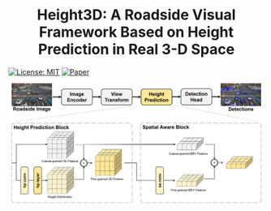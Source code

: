 <p align="center">

  <h1 align="center">Height3D: A Roadside Visual Framework Based on Height Prediction in Real 3-D Space</h1>
  
  </p>

[![License: MIT](https://img.shields.io/badge/License-MIT-yellow.svg)](https://opensource.org/licenses/MIT)
[![Paper](https://img.shields.io/badge/paper-b31b1b.svg)](https://ieeexplore.ieee.org/document/11005676)

<p align="center">
<img src="docs/assets/height3d_fig3.png" width="800" alt="" class="img-responsive">
</p>
<p align="center">
<img src="docs/assets/height3d_fig8.png" width="800" alt="" class="img-responsive">
</p>
